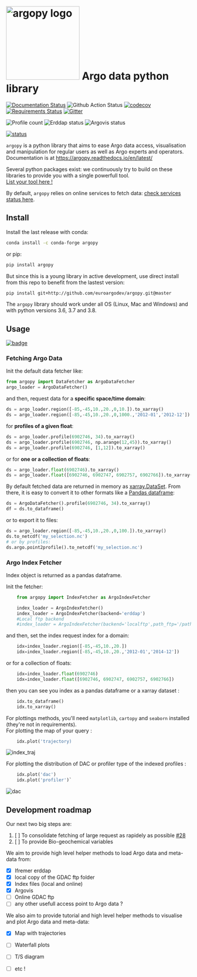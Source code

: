 # <img src="https://raw.githubusercontent.com/euroargodev/argopy/master/docs/_static/argopy_logo_long.png" alt="argopy logo" width="200"/> Argo data python library

[![Documentation Status](https://readthedocs.org/projects/argopy/badge/?version=latest)](https://argopy.readthedocs.io/en/latest/?badge=latest)
![Github Action Status](https://github.com/euroargodev/argopy/workflows/build/badge.svg?branch=master)
[![codecov](https://codecov.io/gh/euroargodev/argopy/branch/region-for-localftp/graph/badge.svg)](https://codecov.io/gh/euroargodev/argopy)
[![Requirements Status](https://requires.io/github/euroargodev/argopy/requirements.svg?branch=master)](https://requires.io/github/euroargodev/argopy/requirements/?branch=master)
[![Gitter](https://badges.gitter.im/Argo-floats/argopy.svg)](https://gitter.im/Argo-floats/argopy?utm_source=badge&utm_medium=badge&utm_campaign=pr-badge)

![Profile count](https://img.shields.io/endpoint?label=Available%20Argo%20profile%20count%3A&style=social&url=https%3A%2F%2Fmap.argo-france.fr%2Fdata%2FARGOFULL.json)
![Erddap status](https://img.shields.io/endpoint?label=erddap&url=https://raw.githubusercontent.com/euroargodev/argopy-status/master/argopy_api_status_erddap.json)
![Argovis status](https://img.shields.io/endpoint?label=argovis&url=https://raw.githubusercontent.com/euroargodev/argopy-status/master/argopy_api_status_argovis.json)

[![status](https://joss.theoj.org/papers/9e31b212f63c2bacb4006b14bb8a743f/status.svg)](https://joss.theoj.org/papers/9e31b212f63c2bacb4006b14bb8a743f)

``argopy`` is a python library that aims to ease Argo data access, visualisation and manipulation for regular users as well as Argo experts and operators. Documentation is at https://argopy.readthedocs.io/en/latest/

Several python packages exist: we continuously try to build on these libraries to provide you with a single powerfull tool.  
[List your tool here !](https://github.com/euroargodev/argopy/issues/3)

By default, ``argopy`` relies on online services to fetch data: [check services status here](https://argopy.statuspage.io).

## Install

Install the last release with conda:
```bash
conda install -c conda-forge argopy
```

or pip:
```bash
pip install argopy
```

But since this is a young library in active development, use direct install from this repo to benefit from the lastest version:

```bash
pip install git+http://github.com/euroargodev/argopy.git@master
```

The ``argopy`` library should work under all OS (Linux, Mac and Windows) and with python versions 3.6, 3.7 and 3.8.

## Usage

[![badge](https://img.shields.io/static/v1.svg?logo=Jupyter&label=Pangeo+Binder&message=Click+here+to+try+argopy+online+!&color=blue&style=for-the-badge)](https://binder.pangeo.io/v2/gh/euroargodev/argopy/master?urlpath=lab/tree/docs/tryit.ipynb)

### Fetching Argo Data

Init the default data fetcher like:
```python
from argopy import DataFetcher as ArgoDataFetcher
argo_loader = ArgoDataFetcher()
```
and then, request data for a **specific space/time domain**:
```python
ds = argo_loader.region([-85,-45,10.,20.,0,10.]).to_xarray()
ds = argo_loader.region([-85,-45,10.,20.,0,1000.,'2012-01','2012-12']).to_xarray()
```
for **profiles of a given float**: 
```python
ds = argo_loader.profile(6902746, 34).to_xarray()
ds = argo_loader.profile(6902746, np.arange(12,45)).to_xarray()
ds = argo_loader.profile(6902746, [1,12]).to_xarray()
```
or for **one or a collection of floats**:
```python
ds = argo_loader.float(6902746).to_xarray()
ds = argo_loader.float([6902746, 6902747, 6902757, 6902766]).to_xarray()
```
By default fetched data are returned in memory as [xarray.DataSet](http://xarray.pydata.org/en/stable/data-structures.html#dataset). 
From there, it is easy to convert it to other formats like a [Pandas dataframe](https://pandas.pydata.org/pandas-docs/stable/getting_started/dsintro.html#dataframe):
```python
ds = ArgoDataFetcher().profile(6902746, 34).to_xarray()
df = ds.to_dataframe()
```

or to export it to files:
```python
ds = argo_loader.region([-85,-45,10.,20.,0,100.]).to_xarray()
ds.to_netcdf('my_selection.nc')
# or by profiles:
ds.argo.point2profile().to_netcdf('my_selection.nc')
```


### Argo Index Fetcher
Index object is returned as a pandas dataframe.

Init the fetcher:
```python
    from argopy import IndexFetcher as ArgoIndexFetcher

    index_loader = ArgoIndexFetcher()
    index_loader = ArgoIndexFetcher(backend='erddap')    
    #Local ftp backend 
    #index_loader = ArgoIndexFetcher(backend='localftp',path_ftp='/path/to/your/argo/ftp/',index_file='ar_index_global_prof.txt')
```
and then, set the index request index for a domain:
```python
    idx=index_loader.region([-85,-45,10.,20.])
    idx=index_loader.region([-85,-45,10.,20.,'2012-01','2014-12'])
```
or for a collection of floats:
```python
    idx=index_loader.float(6902746)
    idx=index_loader.float([6902746, 6902747, 6902757, 6902766])   
```
then you can see you index as a pandas dataframe or a xarray dataset :
```python
    idx.to_dataframe()
    idx.to_xarray()
```
For plottings methods, you'll need `matplotlib`, `cartopy` and `seaborn` installed (they're not in requirements).  
For plotting the map of your query :
```python    
    idx.plot('trajectory)    
```
![index_traj](https://user-images.githubusercontent.com/17851004/78023937-d0c2d580-7357-11ea-9974-70a2aaf30590.png)

For plotting the distribution of DAC or profiler type of the indexed profiles :
```python    
    idx.plot('dac')    
    idx.plot('profiler')`
```
![dac](https://user-images.githubusercontent.com/17851004/78024137-26977d80-7358-11ea-8557-ef39a88028b2.png)


## Development roadmap

Our next two big steps are:
1. [ ] To consolidate fetching of large request as rapidely as possible [#28](https://github.com/euroargodev/argopy/pull/28)
2. [ ] To provide Bio-geochemical variables

We aim to provide high level helper methods to load Argo data and meta-data from:
- [x] Ifremer erddap
- [x] local copy of the GDAC ftp folder
- [x] Index files (local and online)
- [x] Argovis
- [ ] Online GDAC ftp
- [ ] any other usefull access point to Argo data ?

We also aim to provide tutorial and high level helper methods to visualise and plot Argo data and meta-data:
- [x] Map with trajectories
- [ ] Waterfall plots
- [ ] T/S diagram
- [ ] etc !

